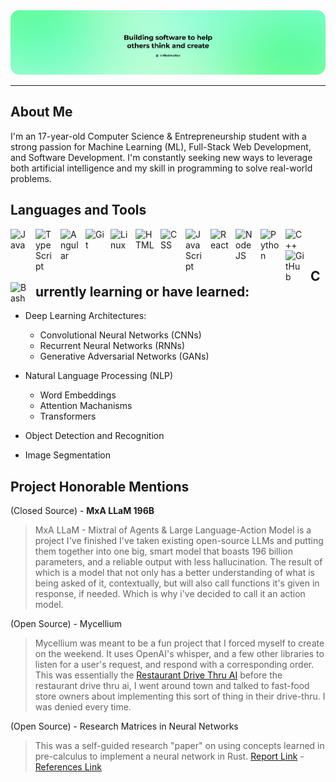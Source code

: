 <img src="https://github.com/trifledmatter/trifledmatter/blob/main/media/trifledmatter-banner-slim.png?raw=true" style="border-radius: 1em; width: 100em;" />

---
## About Me

I'm an 17-year-old Computer Science & Entrepreneurship student with a strong passion for Machine Learning (ML), Full-Stack Web Development, and Software Development. I'm constantly seeking new ways to leverage both artificial intelligence and my skill in programming to solve real-world problems. 


## Languages and Tools

<img align="left" alt="Java" width="30px" style="padding-right:10px;" src="https://cdn.jsdelivr.net/gh/devicons/devicon/icons/java/java-original.svg"/>
<img align="left" alt="TypeScript" width="30px" style="padding-right:10px;" src="https://cdn.jsdelivr.net/gh/devicons/devicon/icons/typescript/typescript-plain.svg" />
<img align="left" alt="Angular" width="30px" style="padding-right:10px;" src="https://cdn.jsdelivr.net/gh/devicons/devicon/icons/angularjs/angularjs-plain.svg" />
<img align="left" alt="Git" width="30px" style="padding-right:10px;" src="https://cdn.jsdelivr.net/gh/devicons/devicon/icons/git/git-original.svg" />
<img align="left" alt="Linux" width="30px" style="padding-right:10px;" src="https://cdn.jsdelivr.net/gh/devicons/devicon/icons/linux/linux-original.svg" />
<img align="left" alt="HTML" width="30px" style="padding-right:10px;" src="https://cdn.jsdelivr.net/gh/devicons/devicon/icons/html5/html5-plain.svg" />
<img align="left" alt="CSS" width="30px" style="padding-right:10px;" src="https://cdn.jsdelivr.net/gh/devicons/devicon/icons/css3/css3-plain.svg" />
<img align="left" alt="JavaScript" width="30px" style="padding-right:10px;" src="https://cdn.jsdelivr.net/gh/devicons/devicon/icons/javascript/javascript-plain.svg" />
<img align="left" alt="React" width="30px" style="padding-right:10px;" src="https://cdn.jsdelivr.net/gh/devicons/devicon/icons/react/react-original.svg" />
<img align="left" alt="NodeJS" width="30px" style="padding-right:10px;" src="https://cdn.jsdelivr.net/gh/devicons/devicon/icons/nodejs/nodejs-original.svg" />
<img align="left" alt="Python" width="30px" style="padding-right:10px;" src="https://cdn.jsdelivr.net/gh/devicons/devicon/icons/python/python-plain.svg" />
<img align="left" alt="C++" width="30px" style="padding-right:10px;" src="https://cdn.jsdelivr.net/gh/devicons/devicon/icons/cplusplus/cplusplus-line.svg" />
<img align="left" alt="GitHub" width="30px" style="padding-right:10px;" src="https://cdn.jsdelivr.net/gh/devicons/devicon/icons/github/github-original.svg" />
<img align="left" alt="Bash" width="30px" style="padding-right:10px;" src="https://cdn.jsdelivr.net/gh/devicons/devicon/icons/bash/bash-original.svg" />

<br />
<div></div>
<br />

## Currently learning or have learned:
- Deep Learning Architectures:
    - Convolutional Neural Networks (CNNs)
    - Recurrent Neural Networks (RNNs)
    - Generative Adversarial Networks (GANs)
- Natural Language Processing (NLP)
    - Word Embeddings
    - Attention Machanisms
    - Transformers

- Object Detection and Recognition
- Image Segmentation

## Project Honorable Mentions
(Closed Source) - **MxA LLaM 196B**
> MxA LLaM - Mixtral of Agents & Large Language-Action Model is a project I've finished I've taken existing open-source LLMs and putting them together into one big, smart model that boasts 196 billion parameters, and a reliable output with less hallucination. The result of which is a model that not only has a better understanding of what is being asked of it, contextually, but will also call functions it's given in response, if needed. Which is why i've decided to call it an action model.

(Open Source) - Mycellium
> Mycellium was meant to be a fun project that I forced myself to create on the weekend. It uses OpenAI's whisper, and a few other libraries to listen for a user's request, and respond with a corresponding order. This was essentially the [Restaurant Drive Thru AI](https://www.wendys.com/blog/drive-thru-innovation-wendys-freshai) before the restaurant drive thru ai, I went around town and talked to fast-food store owners about implementing this sort of thing in their drive-thru. I was denied every time.

(Open Source) - Research Matrices in Neural Networks
> This was a self-guided research "paper" on using concepts learned in pre-calculus to implement a neural network in Rust.
> [Report Link](https://github.com/trifledmatter/research-matrices-in-neural-networks/blob/research/docs/REPORT.md) - [References Link](https://github.com/trifledmatter/research-matrices-in-neural-networks/blob/research/docs/REFERENCES.md)
